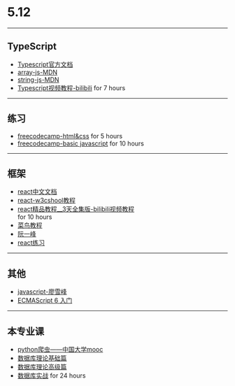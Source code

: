 # 5.12  

---
## TypeScript
-  [Typescript官方文档](https://www.tslang.cn/docs/home.html)
-  [array-js-MDN](https://developer.mozilla.org/zh-CN/docs/Web/JavaScript/Reference/Global_Objects/Array)
-  [string-js-MDN](https://developer.mozilla.org/zh-CN/docs/Web/JavaScript/Reference/Global_Objects/String)
-  [Typescript视频教程-bilibili](https://www.bilibili.com/video/av38379328?from=search&seid=10717895123485474930) 
for 7 hours

---
## 练习
-  [freecodecamp-html&css](https://www.freecodecamp.cn/challenges/say-hello-to-html-element) 
for 5 hours
-  [freecodecamp-basic javascript](https://www.freecodecamp.cn/challenges/comment-your-javascript-code)
for 10 hours

--- 
## 框架
-  [react中文文档](https://react.docschina.org/docs/hello-world.html?no-cache=1)
- [react-w3cshool教程](https://www.w3cschool.cn/react/?)
- [react精品教程__3天全集版-bilibili视频教程](https://www.bilibili.com/video/av25294556?from=search&seid=6822292693303945768)  
for 10 hours
- [菜鸟教程](https://www.runoob.com/react/react-install.html)
- [阮一峰](http://www.ruanyifeng.com/blog/2015/03/react.html)
- [react练习](https://reacttraining.com/)
---
## 其他
- [javascript-廖雪峰](https://www.liaoxuefeng.com/wiki/1022910821149312)
- [ECMAScript 6 入门](http://es6.ruanyifeng.com/)

---
## 本专业课
- [python爬虫——中国大学mooc](https://www.icourse163.org/learn/BIT-1001870001?tid=1206093223#/learn/announce)
- [数据库理论基础篇](https://www.icourse163.org/learn/RUC-488001?tid=1206029201#/learn/content)
- [数据库理论高级篇](https://www.icourse163.org/learn/RUC-1001655006?tid=1206028202#/learn/announce)
- [数据库实战](https://www.bilibili.com/video/av9004349?from=search&seid=3338304033691160758)
for 24 hours

